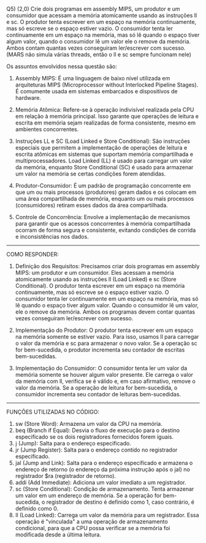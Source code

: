 Q5) (2,0) Crie dois programas em assembly MIPS, um produtor e um consumidor que acessam a memória atomicamente usando as instruções ll e sc. O produtor tenta escrever em um espaço na memória continuamente, mas só escreve se o espaço estiver vazio. O consumidor tenta ler continuamente em um espaço na memória, mas só lê quando o espaço tiver algum valor, quando o consumidor lê um valor ele o remove da memória. Ambos contam quantas vezes conseguiram ler/escrever com sucesso. (MARS não simula várias threads, então o ll e sc sempre funcionam nele)

Os assuntos envolvidos nessa questão são:

1. Assembly MIPS: É uma linguagem de baixo nível utilizada em arquiteturas MIPS (Microprocessor without Interlocked Pipeline Stages). É comumente usada em sistemas embarcados e dispositivos de hardware.

2. Memória Atômica: Refere-se à operação indivisível realizada pela CPU em relação à memória principal. Isso garante que operações de leitura e escrita em memória sejam realizadas de forma consistente, mesmo em ambientes concorrentes.

3. Instruções LL e SC (Load Linked e Store Conditional): São instruções especiais que permitem a implementação de operações de leitura e escrita atômicas em sistemas que suportam memória compartilhada e multiprocessadores. Load Linked (LL) é usado para carregar um valor da memória, enquanto Store Conditional (SC) é usado para armazenar um valor na memória se certas condições forem atendidas.

4. Produtor-Consumidor: É um padrão de programação concorrente em que um ou mais processos (produtores) geram dados e os colocam em uma área compartilhada de memória, enquanto um ou mais processos (consumidores) retiram esses dados da área compartilhada.

5. Controle de Concorrência: Envolve a implementação de mecanismos para garantir que os acessos concorrentes à memória compartilhada ocorram de forma segura e consistente, evitando condições de corrida e inconsistências nos dados.

---------------------------------
COMO RESPONDER:

1. Definição dos Requisitos:
Precisamos criar dois programas em assembly MIPS: um produtor e um consumidor.
Eles acessam a memória atomicamente usando as instruções ll (Load Linked) e sc (Store Conditional).
O produtor tenta escrever em um espaço na memória continuamente, mas só escreve se o espaço estiver vazio.
O consumidor tenta ler continuamente em um espaço na memória, mas só lê quando o espaço tiver algum valor. Quando o consumidor lê um valor, ele o remove da memória.
Ambos os programas devem contar quantas vezes conseguiram ler/escrever com sucesso.

2. Implementação do Produtor:
O produtor tenta escrever em um espaço na memória somente se estiver vazio.
Para isso, usamos ll para carregar o valor da memória e sc para armazenar o novo valor.
Se a operação sc for bem-sucedida, o produtor incrementa seu contador de escritas bem-sucedidas.

3. Implementação do Consumidor:
O consumidor tenta ler um valor da memória somente se houver algum valor presente.
Ele carrega o valor da memória com ll, verifica se é válido e, em caso afirmativo, remove o valor da memória.
Se a operação de leitura for bem-sucedida, o consumidor incrementa seu contador de leituras bem-sucedidas.

---------------
FUNÇÕES UTILIZADAS NO CÓDIGO:
1. sw (Store Word): Armazena um valor da CPU na memória.
2. beq (Branch if Equal): Desvia o fluxo de execução para o destino especificado se os dois registradores fornecidos forem iguais.
3. j (Jump): Salta para o endereço especificado.
4. jr (Jump Register): Salta para o endereço contido no registrador especificado.
5. jal (Jump and Link): Salta para o endereço especificado e armazena o endereço de retorno (o endereço da próxima instrução após o jal) no registrador $ra (registrador de retorno).
6. addi (Add Immediate): Adiciona um valor imediato a um registrador.
7. sc (Store Conditional): Condição de armazenamento. Tenta armazenar um valor em um endereço de memória. Se a operação for bem-sucedida, o registrador de destino é definido como 1, caso contrário, é definido como 0.
8. ll (Load Linked): Carrega um valor da memória para um registrador. Essa operação é "vinculada" a uma operação de armazenamento condicional, para que a CPU possa verificar se a memória foi modificada desde a última leitura.
